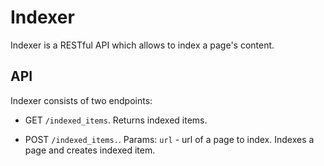 # Indexer

Indexer is a RESTful API which allows to index a page's content.

## API

Indexer consists of two endpoints:

* GET `/indexed_items`. Returns indexed items.

* POST `/indexed_items.`. Params: `url` - url of a page to index. Indexes a page and creates indexed item.
